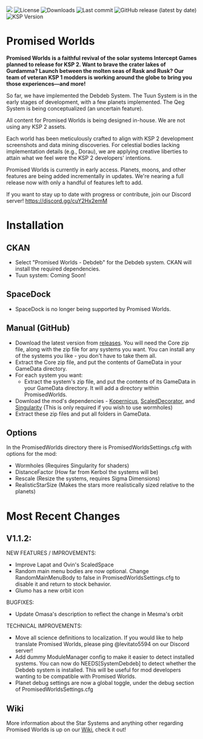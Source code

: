 ![](https://i.imgur.com/74Iovs6.jpeg) 
![License](https://img.shields.io/badge/License-CC%E2%80%93BY%E2%80%93NC%E2%80%93SA-green.svg)
![Downloads](https://img.shields.io/badge/dynamic/json?url=https%3A%2F%2Fraw.githubusercontent.com%2FKSP-CKAN%2FCKAN-meta%2Frefs%2Fheads%2Fmaster%2Fdownload_counts.json&query=PromisedWorldsCore&label=Downloads)
![Last commit](https://img.shields.io/github/last-commit/PromisedWorlds/PromisedWorlds/main.svg)
![GitHub release (latest by date)](https://img.shields.io/github/v/release/PromisedWorlds/PromisedWorlds)
![KSP Version](https://img.shields.io/badge/KSP-1.12.x-blue.svg)
# Promised Worlds
**Promised Worlds is a faithful revival of the solar systems Intercept Games planned to release for KSP 2. Want to brave the crater lakes of Gurdamma? Launch between the molten seas of Rask and Rusk? Our team of veteran KSP 1 modders is working around the globe to bring you those experiences—and more!**

So far, we have implemented the Debdeb System. The Tuun System is in the early stages of development, with a few planets implemented. The Qeg System is being conceptualized (an uncertain feature).

All content for Promised Worlds is being designed in-house. We are not using any KSP 2 assets. 
 
Each world has been meticulously crafted to align with KSP 2 development screenshots and data mining discoveries. For celestial bodies lacking implementation details (e.g., Dorau), we are applying creative liberties to attain what we feel were the KSP 2 developers' intentions.

Promised Worlds is currently in early access. Planets, moons, and other features are being added incrementally in updates. We're nearing a full release now with only a handful of features left to add. 

If you want to stay up to date with progress or contribute, join our Discord server! https://discord.gg/cuY2Hx2emM

# Installation

## CKAN
- Select "Promised Worlds - Debdeb" for the Debdeb system. CKAN will install the required dependencies.
- Tuun system: Coming Soon!

## SpaceDock 
- SpaceDock is no longer being supported by Promised Worlds.
  
## Manual (GitHub)
- Download the latest version from [releases](https://github.com/Constructalor/PromisedWorlds/releases). You will need the Core zip file, along with the zip file for any systems you want. You can install any of the systems you like - you don't have to take them all.
- Extract the Core zip file, and put the contents of GameData in your GameData directory.
- For each system you want:
    - Extract the system's zip file, and put the contents of its GameData in your GameData directory. It will add a directory within PromisedWorlds.
- Download the mod's dependencies - [Kopernicus](https://github.com/kopernicus/kopernicus/releases), [ScaledDecorator](https://github.com/Sushutt/ScaledDecorator/releases), and [Singularity](https://forum.kerbalspaceprogram.com/topic/193709-wip18x-112x-singularity-black-hole-shaders/) (This is only required if you wish to use wormholes)
- Extract these zip files and put all folders in GameData.
  
## Options
In the PromisedWorlds directory there is PromisedWorldsSettings.cfg with options for the mod:
- Wormholes (Requires Singularity for shaders)
- DistanceFactor (How far from Kerbol the systems will be)
- Rescale (Resize the systems, requires Sigma Dimensions)
- RealisticStarSize (Makes the stars more realistically sized relative to the planets)

# Most Recent Changes
## V1.1.2:
NEW FEATURES / IMPROVEMENTS:
- Improve Lapat and Ovin's ScaledSpace
- Random main menu bodies are now optional. Change RandomMainMenuBody to false in PromisedWorldsSettings.cfg to disable it and return to stock behavior.
- Glumo has a new orbit icon

BUGFIXES:
- Update Omasa's description to reflect the change in Mesma's orbit

TECHNICAL IMPROVEMENTS:
- Move all science definitions to localization. If you would like to help translate Promised Worlds, please ping @levitato5594 on our Discord server!
- Add dummy ModuleManager config to make it easier to detect installed systems. You can now do NEEDS[SystemDebdeb] to detect whether the Debdeb system is installed. This will be useful for mod developers wanting to be compatible with Promised Worlds.
- Planet debug settings are now a global toggle, under the debug section of PromisedWorldsSettings.cfg

## Wiki
More information about the Star Systems and anything other regarding Promised Worlds is up on our [Wiki](https://github.com/PromisedWorlds/PromisedWorlds/wiki), check it out!

